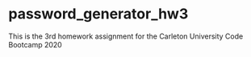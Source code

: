 # password_generator_hw3
This is the 3rd homework assignment for the Carleton University Code Bootcamp 2020
